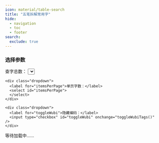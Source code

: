 ```yaml
---
icon: material/table-search
title: "五笔拆解常用字"
hide:
  - navigation
  - toc
  - footer
search:
  exclude: true
---
```


<link rel="stylesheet" type="text/css" href="../static/css/styles2.css" />
<script src="../static/js/hanzi-writer.min.js"></script>

<main>
  <section id="option-area">
    <h3>选择参数</h3>
    <div class="dropdown">
      <label for="itemsTotal">查字总数：</label>
      <select id="itemsTotal">
      </select>
    </div>

    <div class="dropdown">
      <label for="itemsPerPage">单页字数：</label>
      <select id="itemsPerPage">
      </select>
    </div>

    <div class="dropdown">
      <label for="toggleWubi">隐藏编码：</label>
      <input type="checkbox" id="toggleWubi" onchange="toggleWubiTags()" />
    </div>
  </section>

  <section id="note-area">
    <p id="note-warning" class="note">等待加载中……</p>
  </section>

  <section>
    <table id="data-table">
      <thead></thead>
      <tbody></tbody>
    </table>
  </section>

  <div class="pagination" id="pagination">
  </div>
</main>

<script src="../static/js/utils.js"></script>
<script src="../static/js/list.js"></script>

